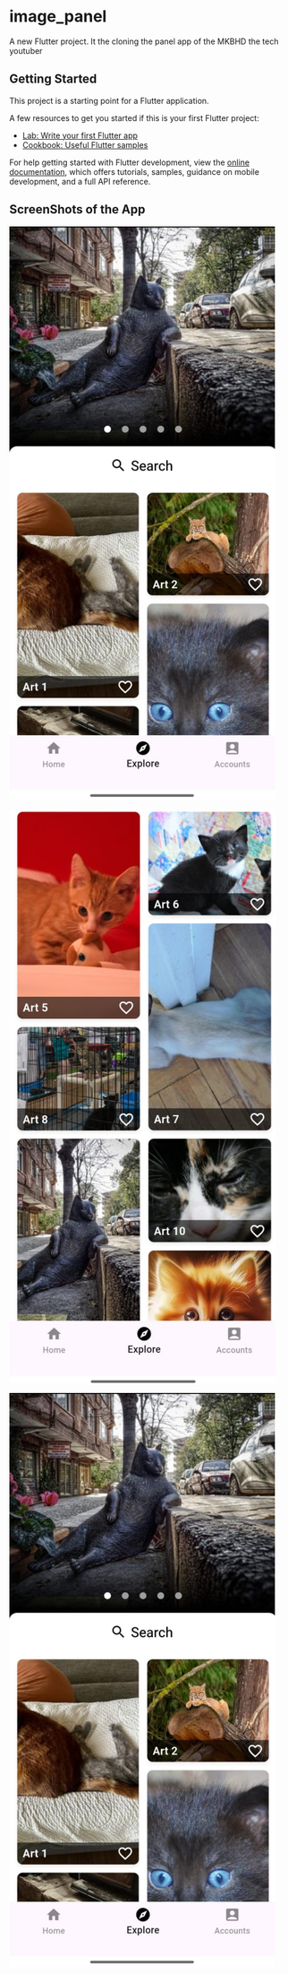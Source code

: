 # image_panel

A new Flutter project.
It the cloning the panel app of the MKBHD the tech youtuber

## Getting Started

This project is a starting point for a Flutter application.

A few resources to get you started if this is your first Flutter project:

- [Lab: Write your first Flutter app](https://docs.flutter.dev/get-started/codelab)
- [Cookbook: Useful Flutter samples](https://docs.flutter.dev/cookbook)

For help getting started with Flutter development, view the
[online documentation](https://docs.flutter.dev/), which offers tutorials,
samples, guidance on mobile development, and a full API reference.

## ScreenShots of the App
![Home Screen](assests/image.png)

![Explore page](assests/image2.png)

![Explore page](assests/image.png)

